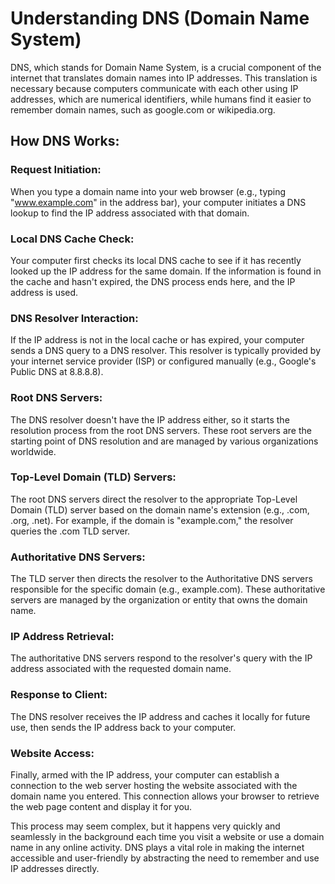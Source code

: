 # Understanding DNS (Domain Name System)

DNS, which stands for Domain Name System, is a crucial component of the internet that translates domain names into IP addresses. This translation is necessary because computers communicate with each other using IP addresses, which are numerical identifiers, while humans find it easier to remember domain names, such as google.com or wikipedia.org.

## How DNS Works:

### Request Initiation:

When you type a domain name into your web browser (e.g., typing "www.example.com" in the address bar), your computer initiates a DNS lookup to find the IP address associated with that domain.

### Local DNS Cache Check:

Your computer first checks its local DNS cache to see if it has recently looked up the IP address for the same domain. If the information is found in the cache and hasn't expired, the DNS process ends here, and the IP address is used.

### DNS Resolver Interaction:

If the IP address is not in the local cache or has expired, your computer sends a DNS query to a DNS resolver. This resolver is typically provided by your internet service provider (ISP) or configured manually (e.g., Google's Public DNS at 8.8.8.8).

### Root DNS Servers:

The DNS resolver doesn't have the IP address either, so it starts the resolution process from the root DNS servers. These root servers are the starting point of DNS resolution and are managed by various organizations worldwide.

### Top-Level Domain (TLD) Servers:

The root DNS servers direct the resolver to the appropriate Top-Level Domain (TLD) server based on the domain name's extension (e.g., .com, .org, .net). For example, if the domain is "example.com," the resolver queries the .com TLD server.

### Authoritative DNS Servers:

The TLD server then directs the resolver to the Authoritative DNS servers responsible for the specific domain (e.g., example.com). These authoritative servers are managed by the organization or entity that owns the domain name.

### IP Address Retrieval:

The authoritative DNS servers respond to the resolver's query with the IP address associated with the requested domain name.

### Response to Client:

The DNS resolver receives the IP address and caches it locally for future use, then sends the IP address back to your computer.

### Website Access:

Finally, armed with the IP address, your computer can establish a connection to the web server hosting the website associated with the domain name you entered. This connection allows your browser to retrieve the web page content and display it for you.

This process may seem complex, but it happens very quickly and seamlessly in the background each time you visit a website or use a domain name in any online activity. DNS plays a vital role in making the internet accessible and user-friendly by abstracting the need to remember and use IP addresses directly.
